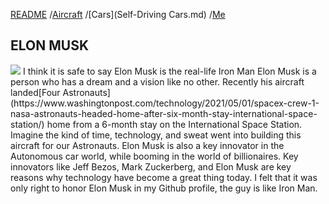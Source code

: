 [README](README.md) /[Aircraft](Aircraft.md) /[Cars](Self-Driving Cars.md) /[Me](AboutME.md)
## ELON MUSK
<img src ="https://user-images.githubusercontent.com/77600540/117093388-6cc2cb80-ad26-11eb-8150-e467133b0eae.jpg" />
 I think it is safe to say Elon Musk is the real-life Iron Man </h1>
 Elon Musk is a person who has a dream and a vision like no other. Recently his aircraft landed[Four Astronauts](https://www.washingtonpost.com/technology/2021/05/01/spacex-crew-1-nasa-astronauts-headed-home-after-six-month-stay-international-space-station/) home from a 6-month stay on the International Space Station. Imagine the kind of time, technology, and sweat went into building this aircraft for our Astronauts. Elon Musk is also a key innovator in the Autonomous car world, while booming in the world of billionaires. Key innovators like Jeff Bezos, Mark Zuckerberg, and Elon Musk are key reasons why technology have become a great thing today.  I felt that it was only right to honor Elon Musk in my Github profile, the guy is like Iron Man.
